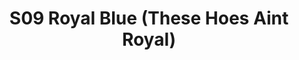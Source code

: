 ---
title: S09 Royal Blue (These Hoes Aint Royal)
permalink: "/teams/s09-royal-blue-these-hoes-aint-royal"
members:
- Brian Hotchkiss - Captain
- Scott Kisha - Quarterback
- Wade Ackerman
- Tyler Fox
- Michael Fields
- Scott Gaines
- Jason Juffras
- Todd Kuiken
- Paul Kalifeh
- Patrick Mabray
- Caleb Queen
- Dane Snowden
- Stephen Tackney
- Bryant Burnheimer - Supplemental
teamid: 4468
name: S09 Royal Blue
color: These Hoes Aint Royal
division: ''
---